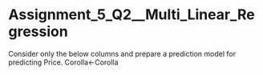 # Assignment_5_Q2__Multi_Linear_Regression
Consider only the below columns and prepare a prediction model for predicting Price.  Corolla&lt;-Corolla

